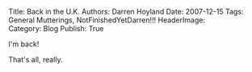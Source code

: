 Title:          Back in the U.K. 
Authors:        Darren Hoyland
Date:           2007-12-15
Tags:           General Mutterings, NotFinishedYetDarren!!!
HeaderImage:    
Category:       Blog
Publish:        True

I'm back!


That's all, really.
